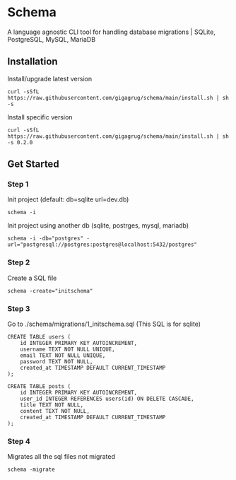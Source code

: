 # Schema
A language agnostic CLI tool for handling database migrations | SQLite, PostgreSQL, MySQL, MariaDB

## Installation
Install/upgrade latest version
```shell
curl -sSfL https://raw.githubusercontent.com/gigagrug/schema/main/install.sh | sh -s
```
Install specific version 
```shell
curl -sSfL https://raw.githubusercontent.com/gigagrug/schema/main/install.sh | sh -s 0.2.0
```

## Get Started
### Step 1
Init project (default: db=sqlite url=dev.db) 
```shell
schema -i
```
Init project using another db (sqlite, postrges, mysql, mariadb)
```shell
schema -i -db="postgres" -url="postgresql://postgres:postgres@localhost:5432/postgres"
```

### Step 2
Create a SQL file
```shell
schema -create="initschema"
```

### Step 3
Go to ./schema/migrations/1_initschema.sql (This SQL is for sqlite)
```shell
CREATE TABLE users (
    id INTEGER PRIMARY KEY AUTOINCREMENT,
    username TEXT NOT NULL UNIQUE,
    email TEXT NOT NULL UNIQUE,
    password TEXT NOT NULL,
    created_at TIMESTAMP DEFAULT CURRENT_TIMESTAMP
);

CREATE TABLE posts (
    id INTEGER PRIMARY KEY AUTOINCREMENT,
    user_id INTEGER REFERENCES users(id) ON DELETE CASCADE,
    title TEXT NOT NULL,
    content TEXT NOT NULL,
    created_at TIMESTAMP DEFAULT CURRENT_TIMESTAMP
);
```

### Step 4
Migrates all the sql files not migrated 
```shell
schema -migrate
``` 
